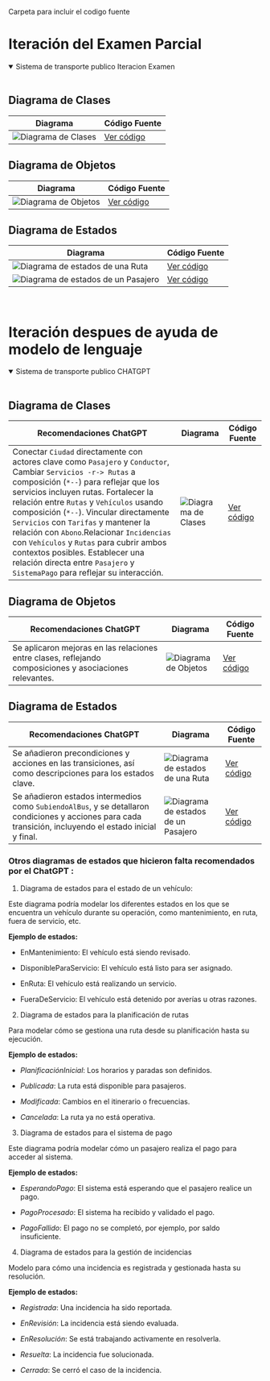 Carpeta para incluir el codigo fuente
# Iteración del Examen Parcial

<details open>
<summary>Sistema de transporte publico Iteracion Examen</summary>
<br>

## Diagrama de Clases
| Diagrama | Código Fuente |
|----------|---------------|
| ![Diagrama de Clases](/images/DiagramaClases.svg) | [Ver código](/modelosUML/DiagramaDeClases.puml) |


## Diagrama de Objetos
| Diagrama | Código Fuente |
|----------|---------------|
| ![Diagrama de Objetos](/images/DiagramaDeObjetos.svg) | [Ver código](/modelosUML/DiagramaDeObjetos.puml) |


## Diagrama de Estados
| Diagrama | Código Fuente |
|----------|---------------|
| ![Diagrama de estados de una Ruta](/images/DiagramaDeEstados_Ruta.svg) | [Ver código](/modelosUML/DiagramaDeEstados_Ruta.puml) |
| ![Diagrama de estados de un Pasajero](/images/DiagramaDeEstados_Pasajero.svg) | [Ver código](/modelosUML/DiagramaDeEstados_Pasajero.puml) |

</br>
</details>




# Iteración despues de ayuda de modelo de lenguaje

<details open>
<summary>Sistema de transporte publico CHATGPT</summary>
<br>

## Diagrama de Clases
| Recomendaciones ChatGPT | Diagrama | Código Fuente |
|----------|----------|---------------|
| Conectar `Ciudad` directamente con actores clave como `Pasajero` y `Conductor`, Cambiar `Servicios -r-> Rutas` a composición (`*--`) para reflejar que los servicios incluyen rutas. Fortalecer la relación entre `Rutas` y `Vehículos` usando composición (`*--`).  Vincular directamente `Servicios` con `Tarifas` y mantener la relación con `Abono`.Relacionar `Incidencias` con `Vehículos` y `Rutas` para cubrir ambos contextos posibles. Establecer una relación directa entre `Pasajero` y `SistemaPago` para reflejar su interacción. |![Diagrama de Clases](/images/DiagramaClasesLLM.svg) | [Ver código](/modelosUML/DiagramaClasesLLM.puml) |


## Diagrama de Objetos
| Recomendaciones ChatGPT | Diagrama | Código Fuente |
|--------------------------|----------|---------------|
| Se aplicaron mejoras en las relaciones entre clases, reflejando composiciones y asociaciones relevantes. | ![Diagrama de Objetos](/images/DiagramaDeObjetosLLM.svg) | [Ver código](/modelosUML/DiagramaDeObjDiagramaDeObjetosLLMetos.puml) |



## Diagrama de Estados
| Recomendaciones ChatGPT| Diagrama | Código Fuente |
|----------|----------|---------------|
| Se añadieron precondiciones y acciones en las transiciones, así como descripciones para los estados clave. | ![Diagrama de estados de una Ruta](/images/DiagramaDeEstados_RutaLLM.svg) | [Ver código](/modelosUML/DiagramaDeEstados_RutaLLM.puml) |
| Se añadieron estados intermedios como `SubiendoAlBus`, y se detallaron condiciones y acciones para cada transición, incluyendo el estado inicial y final. | ![Diagrama de estados de un Pasajero](/images/DiagramaDeEstados_PasajeroLLM.svg) | [Ver código](/modelosUML/DiagramaDeEstados_PasajeroLLM.puml) |


### Otros diagramas de estados que hicieron falta recomendados por el ChatGPT :
1. Diagrama de estados para el estado de un vehículo:

Este diagrama podría modelar los diferentes estados en los que se encuentra un vehículo durante su operación, como mantenimiento, en ruta, fuera de servicio, etc.

**Ejemplo de estados:**

- EnMantenimiento: El vehículo está siendo revisado.

- DisponibleParaServicio: El vehículo está listo para ser asignado.

- EnRuta: El vehículo está realizando un servicio.

- FueraDeServicio: El vehículo está detenido por averías u otras razones.

2. Diagrama de estados para la planificación de rutas

Para modelar cómo se gestiona una ruta desde su planificación hasta su ejecución.

**Ejemplo de estados:**

- *PlanificaciónInicial*: Los horarios y paradas son definidos.

- *Publicada*: La ruta está disponible para pasajeros.

- *Modificada*: Cambios en el itinerario o frecuencias.

- *Cancelada*: La ruta ya no está operativa.

3. Diagrama de estados para el sistema de pago

Este diagrama podría modelar cómo un pasajero realiza el pago para acceder al sistema.

**Ejemplo de estados:**

- *EsperandoPago*: El sistema está esperando que el pasajero realice un pago.

- *PagoProcesado*: El sistema ha recibido y validado el pago.

- *PagoFallido*: El pago no se completó, por ejemplo, por saldo insuficiente.

4. Diagrama de estados para la gestión de incidencias

Modelo para cómo una incidencia es registrada y gestionada hasta su resolución.

**Ejemplo de estados:**

- *Registrada*: Una incidencia ha sido reportada.

- *EnRevisión*: La incidencia está siendo evaluada.

- *EnResolución*: Se está trabajando activamente en resolverla.

- *Resuelta*: La incidencia fue solucionada.

- *Cerrada*: Se cerró el caso de la incidencia.

</br>
</details>
